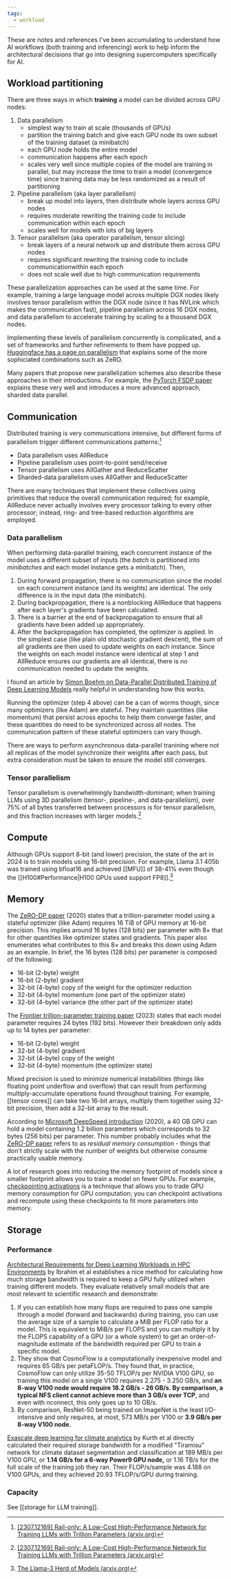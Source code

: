 ```yaml
---
tags:
  - workload
---
```

These are notes and references I've been accumulating to understand how AI workflows (both training and inferencing) work to help inform the architectural decisions that go into designing supercomputers specifically for AI.

## Workload partitioning

There are three ways in which **training** a model can be divided across GPU nodes:

1. Data parallelism
    - simplest way to train at scale (thousands of GPUs)
    - partition the training batch and give each GPU node its own subset of the training dataset (a minibatch)
    - each GPU node holds the entire model
    - communication happens after each epoch
    - scales very well since multiple copies of the model are training in parallel, but may increase the time to train a model (convergence time) since training data may be less randomized as a result of partitioning
2. Pipeline parallelism (aka layer parallelism)
    - break up model into layers, then distribute whole layers across GPU nodes
    - requires moderate rewriting the training code to include communication within each epoch
    - scales well for models with lots of big layers
3. Tensor parallelism (aka operator parallelism, tensor slicing)
    - break layers of a neural network up and distribute them across GPU nodes
    - requires significant rewriting the training code to include communicationwithin each epoch
    - does not scale well due to high communication requirements

These parallelization approaches can be used at the same time.  For example, training a large language model across multiple DGX nodes likely involves tensor parallelism within the DGX node (since it has NVLink which makes the communication fast), pipeline parallelism across 16 DGX nodes, and data parallelism to accelerate training by scaling to a thousand DGX nodes.

Implementing these levels of parallelism concurrently is complicated, and a set of frameworks and further refinements to them have popped up. [Huggingface has a page on parallelism][huggingface parallelism] that explains some of the more sophiciated combinations such as ZeRO.

Many papers that propose new parallelization schemes also describe these approaches in their introductions. For example, the [PyTorch FSDP paper][] explains these very well and introduces a more advanced approach, sharded data parallel.

[huggingface parallelism]: https://huggingface.co/docs/transformers/v4.17.0/en/parallelism
[PyTorch FSDP paper]: https://arxiv.org/abs/2304.11277

## Communication

Distributed training is very communications intensive, but different forms of parallelism trigger different communications patterns:[^railonly]

- Data parallelism uses AllReduce
- Pipeline parallelism uses point-to-point send/receive
- Tensor parallelism uses AllGather and ReduceScatter
- Sharded-data parallelism uses AllGather and ReduceScatter

There are many techniques that implement these collectives using primitives that reduce the overall communication required; for example, AllReduce never actually involves every processor talking to every other processor; instead, ring- and tree-based reduction algorithms are employed.

### Data parallelism

When performing data-parallel training, each concurrent instance of the model uses a different subset of inputs (the _batch_ is partitioned into _minibatches_ and each model instance gets a minibatch). Then,

1. During forward propagation, there is no communication since the model on each concurrent instance (and its weights) are identical. The only difference is in the input data (the minibatch).
2. During backpropagation, there is a nonblocking AllReduce that happens after each layer's gradients have been calculated.
3. There is a barrier at the end of backpropagation to ensure that all gradients have been added up appropriately.
4. After the backpropagation has completed, the optimizer is applied.  In the simplest case (like plain old stochastic gradient descent), the sum of all gradients are then used to update weights on each instance. Since the weights on each model instance were identical at step 1 and AllReduce ensures our gradients are all identical, there is no communication needed to update the weights.

I found an article by [Simon Boehm on Data-Parallel Distributed Training of Deep Learning Models][boehm2022] really helpful in understanding how this works.

Running the optimizer (step 4 above) can be a can of worms though, since many optimizers (like Adam) are stateful. They maintain quantities (like momentum) that persist across epochs to help them converge faster, and these quantities do need to be synchronized across all nodes. The communication pattern of these stateful optimizers can vary though.

[boehm2022]: https://siboehm.com/articles/22/data-parallel-training

There are ways to perform asynchronous data-parallel tranining where not all replicas of the model synchronize their weights after each pass, but extra consideration must be taken to ensure the model still converges.

### Tensor parallelism

Tensor parallelism is overwhelmingly bandwidth-dominant; when training LLMs using 3D parallelism (tensor-, pipeline-, and data-parallelism), over 75% of all bytes transferred between processors is for tensor parallelism, and this fraction increases with larger models.[^railonly]

## Compute

Although GPUs support 8-bit (and lower) precision, the state of the art in 2024 is to train models using 16-bit precision. For example, Llama 3.1 405b was trained using bfloat16 and achieved [[MFU]] of 38-41% even though the [[H100#Performance|H100 GPUs used support FP8]].[^llama3]

[^llama3]: [The Llama-3 Herd of Models (arxiv.org)](https://arxiv.org/abs/2407.21783)

## Memory

The [ZeRO-DP paper][] (2020) states that a trillion-parameter model using a stateful optimizer (like Adam) requires 16 TiB of GPU memory at 16-bit precision.  This implies around 16 bytes (128 bits) per parameter with 8&times; that for other quantities like optimizer states and gradients. This paper also enumerates what contributes to this 8&times; and breaks this down using Adam as an example. In brief, the 16 bytes (128 bits) per parameter is composed of the following:

- 16-bit (2-byte) weight
- 16-bit (2-byte) gradient
- 32-bit (4-byte) copy of the weight for the optimizer reduction
- 32-bit (4-byte) momentum (one part of the optimizer state)
- 32-bit (4-byte) variance (the other part of the optimizer state)

The [Frontier trillion-parameter training paper][frontier paper] (2023) states that each model parameter requires 24 bytes (192 bits). However their breakdown only adds up to 14 bytes per parameter:

- 16-bit (2-byte) weight
- 32-bit (4-byte) gradient
- 32-bit (4-byte) copy of the weight
- 32-bit (4-byte) momentum (the optimizer state)

Mixed precision is used to minimize numerical instabilities (things like floating point underflow and overflow) that can result from performing multiply-accumulate operations found throughout training. For example, [[tensor cores]] can take two 16-bit arrays, multiply them together using 32-bit precision, then add a 32-bit array to the result.

According to [Microsoft DeepSpeed introduction][] (2020), a 40 GB GPU can hold a model containing 1.2 billion parameters which corresponds to 32 bytes (256 bits) per parameter. This number probably includes what the [ZeRO-DP paper][] refers to as _residual memory consumption_ - things that don't strictly scale with the number of weights but otherwise consume practically usable memory.

A lot of research goes into reducing the memory footprint of models since a smaller footprint allows you to train a model on fewer GPUs.  For example, [checkpointing activations][] is a technique that allows you to trade GPU memory consumption for GPU computation; you can checkpoint activations and recompute using these checkpoints to fit more parameters into memory.

[Microsoft DeepSpeed introduction]: https://www.youtube.com/watch?v=wbG2ZEDPIyw
[checkpointing activations]: https://doi.org/10.48550/arXiv.1604.06174
[ZeRO-DP paper]: https://dx.doi.org/10.1109/SC41405.2020.00024
[frontier paper]: https://arxiv.org/abs/2312.12705v2

## Storage

### Performance

[Architectural Requirements for Deep Learning Workloads in HPC Environments][] by Ibrahim et al establishes a nice method for calculating how much storage bandwidth is required to keep a GPU fully utilized when training different models. They evaluate relatively small models that are most relevant to scientific research and demonstrate:

1. If you can establish how many flops are required to pass one sample through a model (forward and backwards) during training, you can use the average size of a sample to calculate a MiB per FLOP ratio for a model. This is equivalent to MiB/s per FLOPS and you can multiply it by the FLOPS capability of a GPU (or a whole system) to get an order-of-magnitude estimate of the bandwidth required per GPU to train a specific model.
2. They show that CosmoFlow is a computationally inexpensive model and requires 65 GB/s per petaFLOP/s. They found that, in practice, CosmoFlow can only utilize 35-50 TFLOP/s per NVIDIA V100 GPU, so training this model on a single V100 requires 2.275 - 3.250 GB/s, and **an 8-way V100 node would require 18.2 GB/s - 26 GB/s. By comparison, a typical NFS client cannot achieve more than 3 GB/s over TCP**, and even with nconnect, this only goes up to 10 GB/s.
3. By comparison, ResNet-50 being trained on ImageNet is the least I/O-intensive and only requires, at most, 573 MB/s per V100 or **3.9 GB/s per 8-way V100 node.**

[Architectural Requirements for Deep Learning Workloads in HPC Environments]: https://dx.doi.org/10.1109/PMBS54543.2021.00007
[ml-model-io-tool]: https://github.com/glennklockwood/limelead/blob/master/content/static/data-intensive/analysis/ml-model-io-requirements.js

[Exascale deep learning for climate analytics][] by Kurth et al directly calculated their required storage bandwidth for a modified "Tiramisu" network for climate dataset segmentation and classification at 189 MB/s per V100 GPU, or **1.14 GB/s for a 6-way Power9 GPU node,** or 1.16 TB/s for the full scale of the training job they ran. Their FLOP/s/sample was 4.188 on V100 GPUs, and they achieved 20.93 TFLOP/s/GPU during training.

### Capacity

See [[storage for LLM training]].

[Exascale deep learning for climate analytics]: https://dl.acm.org/doi/10.5555/3291656.3291724
[^railonly]: [[2307.12169] Rail-only: A Low-Cost High-Performance Network for Training LLMs with Trillion Parameters (arxiv.org)](https://arxiv.org/abs/2307.12169)